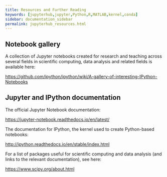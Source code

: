```yaml
---
title: Resources and Further Reading
keywords: [jupyterhub,jupyter,Python,R,MATLAB,kernel,conda]
sidebar: documentation_sidebar
permalink: jupyterhub_resources.html
---
```


## Notebook gallery

A collection of Jupyter notebooks created for research and teaching across several fields in scientific computing, data analysis and related fields is available here:

<https://github.com/ipython/ipython/wiki/A-gallery-of-interesting-IPython-Notebooks>

## Jupyter and IPython documentation

The official Jupyter Notebook documentation:

https://jupyter-notebook.readthedocs.io/en/latest/

The documentation for IPython, the kernel used to create Python-based notebooks:

<http://ipython.readthedocs.io/en/stable/index.html>

For a list of packages useful for scientific computing and data analysis (and links to the relevant documentation), see here:

<https://www.scipy.org/about.html>
